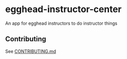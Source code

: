 # egghead-instructor-center

An app for egghead instructors to do instructor things

## Contributing

See [CONTRIBUTING.md](CONTRIBUTING.md)
